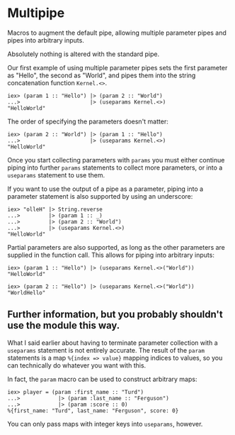 # Multipipe

Macros to augment the default pipe, allowing multiple parameter pipes and pipes
into arbitrary inputs.

Absolutely nothing is altered with the standard pipe.

Our first example of using multiple parameter pipes sets the first parameter as
"Hello", the second as "World", and pipes them into the string concatenation
function `Kernel.<>`.

    iex> (param 1 :: "Hello") |> (param 2 :: "World")
    ...>                      |> (useparams Kernel.<>)
    "HelloWorld"

The order of specifying the parameters doesn't matter:

    iex> (param 2 :: "World") |> (param 1 :: "Hello")
    ...>                      |> (useparams Kernel.<>)
    "HelloWorld"

Once you start collecting parameters with `params` you must either continue
piping into further `params` statements to collect more parameters, or into a
`useparams` statement to use them.

If you want to use the output of a pipe as a parameter, piping into a parameter
statement is also supported by using an underscore:

    iex> "olleH" |> String.reverse
    ...>         |> (param 1 :: _)
    ...>         |> (param 2 :: "World")
    ...>         |> (useparams Kernel.<>)
    "HelloWorld"

Partial parameters are also supported, as long as the other parameters are
supplied in the function call. This allows for piping into arbitrary inputs:

    iex> (param 1 :: "Hello") |> (useparams Kernel.<>("World"))
    "HelloWorld"

    iex> (param 2 :: "Hello") |> (useparams Kernel.<>("World"))
    "WorldHello"

## Further information, but you probably shouldn't use the module this way.
What I said earlier about having to terminate parameter collection with a `useparams`
statement is not entirely accurate. The result of the `param` statements is a map
`%{index => value}` mapping indices to values, so you can technically do whatever
you want with this.

In fact, the `param` macro can be used to construct arbitrary maps:

    iex> player = (param :first_name :: "Turd")
    ...>            |> (param :last_name :: "Ferguson")
    ...>            |> (param :score :: 0)
    %{first_name: "Turd", last_name: "Ferguson", score: 0}

You can only pass maps with integer keys into `useparams`, however.
